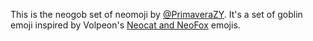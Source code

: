 This is the neogob set of neomoji by [@PrimaveraZY](https://sakurajima.social/@PrimaveraZY). 
It's a set of goblin emoji inspired by Volpeon's [Neocat and NeoFox](https://volpeon.ink/emojis/)
emojis.